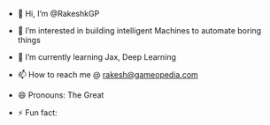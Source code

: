 - 👋 Hi, I’m @RakeshkGP
- 👀 I’m interested in building intelligent Machines to automate boring things
- 🌱 I’m currently learning Jax, Deep Learning
- 📫 How to reach me @ [rakesh@gameopedia.com](mailto:rakesh@gameopedia.com)

- 😄 Pronouns: The Great
- ⚡ Fun fact: 

<!---
RakeshkGP/RakeshkGP is a ✨ special ✨ repository because its `README.md` (this file) appears on your GitHub profile.
You can click the Preview link to take a look at your changes.
--->
